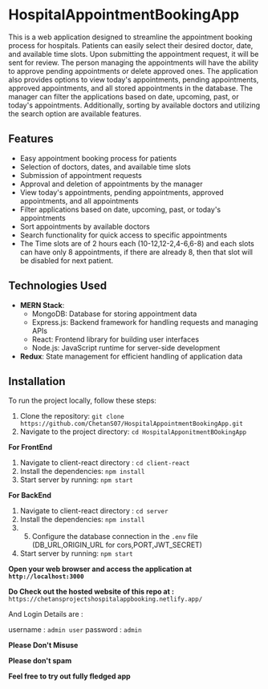 # HospitalAppointmentBookingApp

This is a web application designed to streamline the appointment booking process for hospitals. Patients can easily select their desired doctor, date, and available time slots. Upon submitting the appointment request, it will be sent for review. The person managing the appointments will have the ability to approve pending appointments or delete approved ones. The application also provides options to view today's appointments, pending appointments, approved appointments, and all stored appointments in the database. The manager can filter the applications based on date, upcoming, past, or today's appointments. Additionally, sorting by available doctors and utilizing the search option are available features.

## Features

- Easy appointment booking process for patients
- Selection of doctors, dates, and available time slots
- Submission of appointment requests
- Approval and deletion of appointments by the manager
- View today's appointments, pending appointments, approved appointments, and all appointments
- Filter applications based on date, upcoming, past, or today's appointments
- Sort appointments by available doctors
- Search functionality for quick access to specific appointments
- The Time slots are of 2 hours each (10-12,12-2,4-6,6-8) and each slots can have only 8 appointments, if there are already 8, then that slot will be disabled for next patient.

## Technologies Used

- **MERN Stack**:
  - MongoDB: Database for storing appointment data
  - Express.js: Backend framework for handling requests and managing APIs
  - React: Frontend library for building user interfaces
  - Node.js: JavaScript runtime for server-side development
- **Redux**: State management for efficient handling of application data

## Installation

To run the project locally, follow these steps:

1. Clone the repository:  `git clone https://github.com/ChetanS07/HospitalAppointmentBookingApp.git`
2. Navigate to the project directory:  `cd HospitalApponitmentBOokingApp`

**For FrontEnd**
1. Navigate to client-react directory : `cd client-react`
2. Install the dependencies:  `npm install`
3. Start server by running:  `npm start`

**For BackEnd**
1. Navigate to client-react directory : `cd server`
2. Install the dependencies: `npm install`
3. 5. Configure the database connection in the `.env` file (DB_URL,ORIGIN_URL for cors,PORT,JWT_SECRET)
4. Start server by running:  `npm start`

**Open your web browser and access the application at `http://localhost:3000`**

**Do Check out the hosted website of this repo at :**
`https://chetansprojectshospitalappbooking.netlify.app/`

And Login Details are :

username : `admin user`
password : `admin`

**Please Don't Misuse**

**Please don't spam**

**Feel free to try out fully fledged app**
